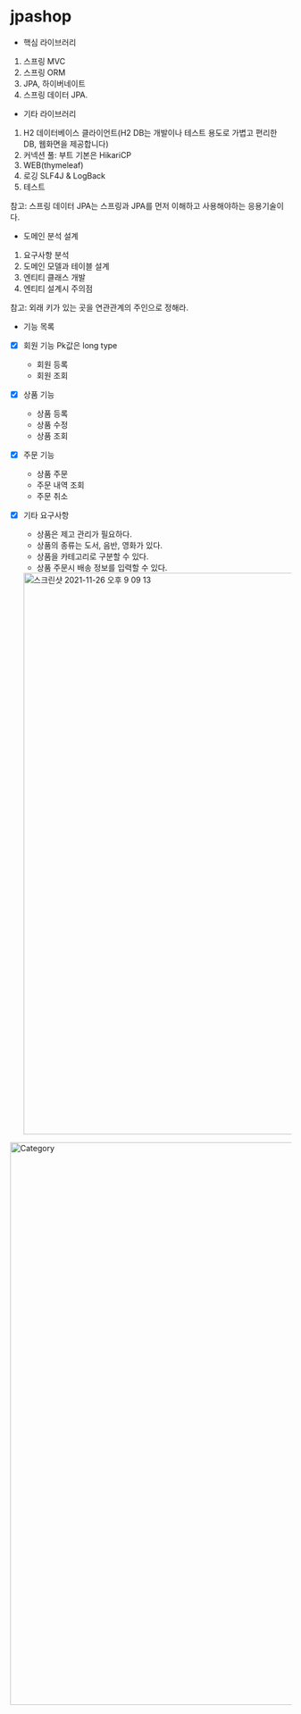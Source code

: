 # jpashop

- 핵심 라이브러리
1. 스프링 MVC
2. 스프링 ORM
3. JPA, 하이버네이트
4. 스프링 데이터 JPA.

- 기타 라이브러리
1. H2 데이터베이스 클라이언트(H2 DB는 개발이나 테스트 용도로 가볍고 편리한 DB, 웹화면을 제공합니다)
2. 커넥션 풀: 부트 기본은 HikariCP
3. WEB(thymeleaf)
4. 로깅 SLF4J & LogBack
5. 테스트

참고: 스프링 데이터 JPA는 스프링과 JPA를 먼저 이해하고 사용해야하는 응용기술이다.



- 도메인 분석 설계
1. 요구사항 분석
2. 도메인 모델과 테이블 설계
3. 엔티티 클래스 개발
4. 엔티티 설계시 주의점

참고: 외래 키가 있는 곳을 연관관계의 주인으로 정해라.

- 기능 목록

- [x] 회원 기능  Pk값은 long type
  - 회원 등록
  - 회원 조회

- [x] 상품 기능
  - 상품 등록
  - 상품 수정
  - 상품 조회
- [x] 주문 기능
  - 상품 주문
  - 주문 내역 조회
  - 주문 취소 
- [x] 기타 요구사항
  - 상품은 제고 관리가 필요하다.
  - 상품의 종류는 도서, 음반, 영화가 있다.
  - 상품을 카테고리로 구분할 수 있다.
  - 상품 주문시 배송 정보를 입력할 수 있다.
  
  <img width="1006" alt="스크린샷 2021-11-26 오후 9 09 13" src="https://user-images.githubusercontent.com/55525574/143579083-fa181bf6-9ba0-4934-8b0c-14d3d98d527f.png">
  
<img width="1008" alt="Category" src="https://user-images.githubusercontent.com/55525574/143579092-4753513d-72e0-4134-ad71-68f924093e53.png">

